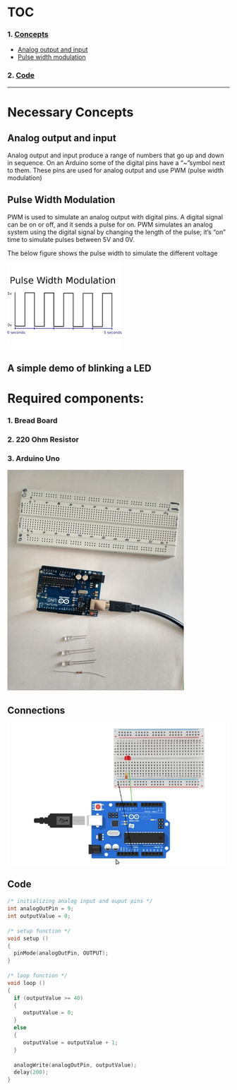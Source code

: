 # TOC
### 1. [Concepts](#Analog-output-and-input)
  * [Analog output and input](#Analog-output-and-input)
  * [Pulse width modulation](#Pulse-Width-Modulation)
### 2. [Code](#Code)

-----------------------------------------

#  Necessary Concepts
## Analog output and input
Analog output and input produce a range of numbers that go up and down in sequence. On an Arduino some of the digital pins have a “~”symbol next to them. These pins are used for analog output and use PWM (pulse
width modulation)

## Pulse Width Modulation
PWM is used to simulate an analog output with digital pins. A digital signal can be on or off, and it sends a pulse for on. PWM simulates an analog system using the digital signal by changing the length of the pulse; it’s “on” time to simulate pulses between 5V and 0V.

The below figure shows the pulse width to simulate the different voltage

![Image demonstrating PWM](images/intro/pwm.png)

## A simple demo of blinking a LED
# Required components:
### 1. Bread Board
### 2. 220 Ohm Resistor
### 3. Arduino Uno

<img src="images/demo/initcomponents.jpg" height="500" width="400">

## Connections

![Circuit connections](images/demo/circuitconn.jpg)

## Code
```c
/* initializing analog input and ouput pins */
int analogOutPin = 9;
int outputValue = 0;

/* setup function */
void setup () 
{
  pinMode(analogOutPin, OUTPUT);
}

/* loop function */
void loop () 
{
  if (outputValue >= 40)
  {
     outputValue = 0;
  }
  else 
  {
     outputValue = outputValue + 1;
  }

  analogWrite(analogOutPin, outputValue);
  delay(200);
}
```

